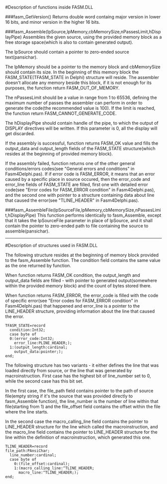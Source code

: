 ﻿#Description of functions inside FASM.DLL

###fasm_GetVersion()
Returns double word containg major version in lower 16 bits, and minor version in the higher 16 bits.

###fasm_Assemble(lpSource,lpMemory,cbMemorySize,nPassesLimit,hDisplayPipe)
Assembles the given source, using the provided memory block as a free storage space(which is also to contain generated output).

The lpSource should contain a pointer to zero-ended source text(pansichar).

The lpMemory should be a pointer to the memory block and cbMemorySize should contain its size. In the beginning of this memory block the FASM_STATE(TFASM_STATE in Delphi) structure will reside. The assembler doesn't allocate any memory beside this block, if it is not enough for its purposes, the function return FASM_OUT_OF_MEMORY.

The nPassesLimit should be a value in range from 1 to 65536, defining the maximum number of passes the assembler can perform in order to generate the code(the recommended value is 100). If the limit is reached, the function return FASM_CANNOT_GENERATE_CODE.

The hDisplayPipe should contain handle of the pipe, to which the output of DISPLAY directives will be written. If this parameter is 0, all the display will get discarded.

If the assembly is successful, function returns FASM_OK value and fills the output_data and output_length fields of the FASM_STATE structure(which resides at the beginning of provided memory block).

If the assembly failed, function returns one of the other general conditions/errors codes(see "General errors and conditions" in Fasm4Delphi.pas). If if error code is FASM_ERROR, it means that an error caused by a specific place in source occured, then the error_code and error_line fields of FASM_STATE are filled, first one with detailed error code(see "Error codes for FASM_ERROR condition" in Fasm4Delphi.pas), and the second one with pointer to a structure containing data about line that caused the error(see "TLINE_HEADER" in Fasm4Delphi.pas).

###fasm_AssembleFile(lpSourceFile,lpMemory,cbMemorySize,nPassesLimit,hDisplayPipe)
This function performs identically to fasm_Assemble, except that it takes the lpSourceFile parameter in place of lpSource, and it shall contain the pointer to zero-ended path to file containing the source to assemble(pansichar).

********************************************
#Description of structures used in FASM.DLL

The following structure resides at the beginning of memory block provided to the fasm_Assemble function. The condition field contains the same value as the one returned by function.

When function returns FASM_OK condition, the output_length and output_data fields are filled - with pointer to generated output(somewhere within the provided memory block) and the count of bytes stored there.

When function returns FASM_ERROR, the error_code is filled with the code of specific error(see "Error codes for FASM_ERROR condition" in Fasm4Delphi.pas) that happened and error_line is a pointer to the LINE_HEADER structure, providing information about the line that caused the error.

    TFASM_STATE=record
      condition:Int32;
      case byte of
      0:(error_code:Int32;    
        error_line:PLINE_HEADER;);
      1:(output_length:cardinal;
        output_data:pointer;);   
    end;

The following structure has two variants - it either defines the line that was loaded directly from source, or the line that was generated by macroinstruction. First case has the highest bit of line_number set to 0, while the second case has this bit set.

In the first case, the file_path field contains pointer to the path of source file(empty string if it's the source that was provided directly to fasm_Assemble function), the line_number is the number of line within that file(starting from 1) and the file_offset field contains the offset within the file where the line starts.

In the second case the macro_calling_line field contains the pointer to LINE_HEADER structure for the line which called the macroinstruction, and the macro_line field contains the pointer to LINE_HEADER structure for the line within the definition of macroinstruction, which generated this one.

    TLINE_HEADER=record
    file_path:PAnsiChar;
      line_number:cardinal;
      case byte of
        0:(file_offset:cardinal);
        1:(macro_calling_line:^TLINE_HEADER;
          macro_line:^TLINE_HEADER;);
    end;
